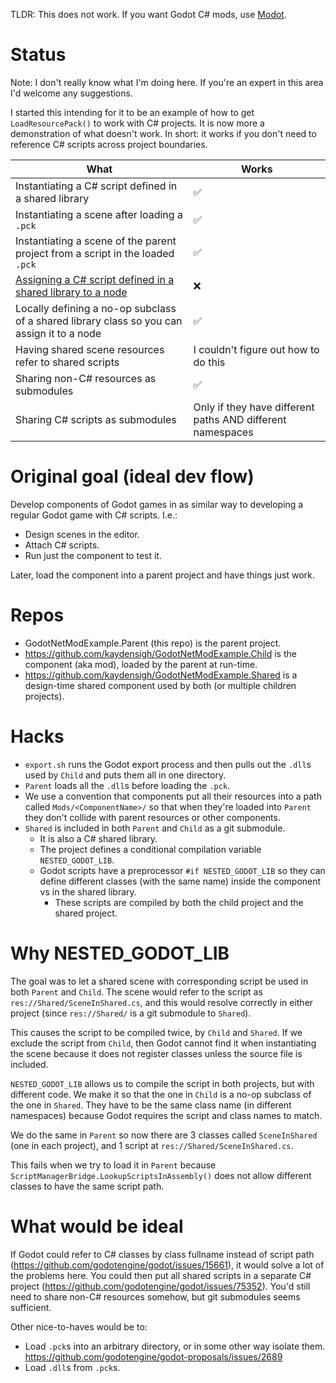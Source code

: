 TLDR: This does not work. If you want Godot C# mods, use [Modot](https://github.com/Carnagion/Modot).

# Status

Note: I don't really know what I'm doing here. If you're an expert in this area I'd welcome any suggestions.

I started this intending for it to be an example of how to get `LoadResourcePack()` to work with C# projects.
It is now more a demonstration of what doesn't work. In short: it works if you don't need to reference C# scripts across project boundaries.

| What | Works |
| ---- | ----- |
| Instantiating a C# script defined in a shared library | ✅ |
| Instantiating a scene after loading a `.pck` | ✅ |
| Instantiating a scene of the parent project from a script in the loaded `.pck` | ✅ |
| [Assigning a C# script defined in a shared library to a node](https://github.com/godotengine/godot/issues/75352) | ❌ |
| Locally defining a no-op subclass of a shared library class so you can assign it to a node | ✅ |
| Having shared scene resources refer to shared scripts | I couldn't figure out how to do this |
| Sharing non-C# resources as submodules | ✅ |
| Sharing C# scripts as submodules | Only if they have different paths AND different namespaces |

# Original goal (ideal dev flow)

Develop components of Godot games in as similar way to developing a regular Godot game with C# scripts. I.e.:
- Design scenes in the editor.
- Attach C# scripts.
- Run just the component to test it.

Later, load the component into a parent project and have things just work.

# Repos

- GodotNetModExample.Parent (this repo) is the parent project.
- https://github.com/kaydensigh/GodotNetModExample.Child is the component (aka mod), loaded by the parent at run-time.
- https://github.com/kaydensigh/GodotNetModExample.Shared is a design-time shared component used by both (or multiple children projects).

# Hacks

- `export.sh` runs the Godot export process and then pulls out the `.dll`s used by `Child` and puts them all in one directory.
- `Parent` loads all the `.dll`s before loading the `.pck`.
- We use a convention that components put all their resources into a path called `Mods/<ComponentName>/` so that when
  they're loaded into `Parent` they don't collide with parent resources or other components.
- `Shared` is included in both `Parent` and `Child` as a git submodule.
  - It is also a C# shared library.
  - The project defines a conditional compilation variable `NESTED_GODOT_LIB`.
  - Godot scripts have a preprocessor `#if NESTED_GODOT_LIB` so they can define different classes (with the same name) inside the component vs in the shared library.
    - These scripts are compiled by both the child project and the shared project.

# Why NESTED_GODOT_LIB

The goal was to let a shared scene with corresponding script be used in both `Parent` and `Child`.
The scene would refer to the script as `res://Shared/SceneInShared.cs`, and this would resolve correctly
in either project (since `res://Shared/` is a git submodule to `Shared`).

This causes the script to be compiled twice, by `Child` and `Shared`. If we exclude the script from `Child`, then Godot cannot
find it when instantiating the scene because it does not register classes unless the source file is included.

`NESTED_GODOT_LIB` allows us to compile the script in both projects, but with different code.
We make it so that the one in `Child` is a no-op subclass of the one in `Shared`.
They have to be the same class name (in different namespaces) because Godot requires the script and class names to match.

We do the same in `Parent` so now there are 3 classes called `SceneInShared` (one in each project), and 1 script at `res://Shared/SceneInShared.cs`.

This fails when we try to load it in `Parent` because `ScriptManagerBridge.LookupScriptsInAssembly()` does not allow different classes to have the same script path.

# What would be ideal

If Godot could refer to C# classes by class fullname instead of script path (https://github.com/godotengine/godot/issues/15661), it would solve a lot of the problems here.
You could then put all shared scripts in a separate C# project (https://github.com/godotengine/godot/issues/75352). You'd still need to share non-C# resources somehow, but git submodules seems sufficient.

Other nice-to-haves would be to:
- Load `.pck`s into an arbitrary directory, or in some other way isolate them. https://github.com/godotengine/godot-proposals/issues/2689
- Load `.dll`s from `.pck`s.
